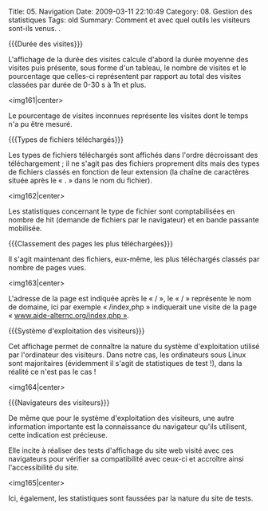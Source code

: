 Title: 05. Navigation 
Date: 2009-03-11 22:10:49
Category: 08. Gestion des statistiques
Tags: old
Summary: Comment et avec quel outils les visiteurs sont-ils venus. . 

{{{Durée des visites}}}

L'affichage de la durée des visites calcule d'abord la durée moyenne des visites puis présente, sous forme d'un tableau, le nombre de visites et le pourcentage que celles-ci représentent par rapport au total des visites classées par durée de 0-30 s à 1h et plus.

<img161|center>

Le pourcentage de visites inconnues représente les visites dont le temps n'a pu être mesuré.

{{{Types de fichiers téléchargés}}}

Les types de fichiers téléchargés sont affichés dans l'ordre décroissant des téléchargement ; il ne s'agit pas des fichiers proprement dits mais des types de fichiers classés en fonction de leur extension (la chaîne de caractères située après le « . » dans le nom du fichier). 

<img162|center>

Les statistiques concernant le type de fichier sont comptabilisées en nombre de hit (demande de fichiers par le navigateur) et en bande passante mobilisée.

{{{Classement des pages les plus téléchargées}}}

Il s'agit maintenant des fichiers, eux-même, les plus téléchargés classés par nombre de pages vues.

<img163|center>

L'adresse de la page est indiquée après le « / », le « / » représente le nom de domaine, ici par exemple « /index,php » indiquerait une visite de la page « www.aide-alternc.org/index,php ».


{{{Système d'exploitation des visiteurs}}}

Cet affichage permet de connaître la nature du système d'exploitation utilisé par l'ordinateur des visiteurs. Dans notre cas, les ordinateurs sous Linux sont majoritaires (évidemment il s'agit de statistiques de test !), dans la réalité ce n'est pas le cas !

<img164|center>

{{{Navigateurs des visiteurs}}}

De même que pour le système d'exploitation des visiteurs, une autre information importante est la connaissance du navigateur qu'ils utilisent, cette indication est précieuse. 

Elle incite à réaliser des tests d'affichage du site web visité avec ces navigateurs pour vérifier sa compatibilité avec ceux-ci et accroître ainsi l'accessibilité du site.

<img165|center>

Ici, également, les statistiques sont faussées par la nature du site de tests.